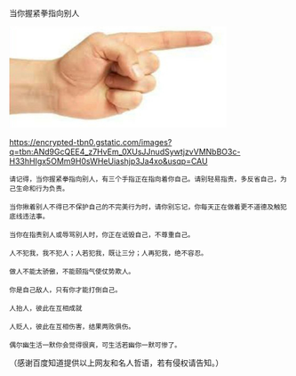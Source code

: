 当你握紧拳指向别人


![当你握紧拳指向别人](https://github.com/ywangnccu/ywang/blob/main/images/Criticizing.jpg)

https://encrypted-tbn0.gstatic.com/images?q=tbn:ANd9GcQEE4_z7HvEm_0XUsJJnudSywtjzvVMNbBO3c-H33hHIgx5OMm9H0sWHeUiashjp3Ja4xo&usqp=CAU

    请记得，当你握紧拳指向别人，有三个手指正在指向着你自己。请别轻易指责，多反省自己，为己生命和行为负责。

    当你揪着别人不得已不保护自己的不完美行为时，请你别忘记，你每天正在做着更不道德及触犯底线违法事。

    当你在指责别人或辱骂别人时，你正在诋毁自己，不尊重自己。

    人不犯我，我不犯人；人若犯我，既让三分；人再犯我，绝不容忍。

    做人不能太骄傲，不能颐指气使仗势欺人。

    你是自己敌人，只有你才能打倒自己。

    人抬人，彼此在互相成就

    人贬人，彼此在互相伤害，结果两败俱伤。

    偶尔幽生活一默你会觉得很爽，可生活若幽你一默可惨了。

（感谢百度知道提供以上网友和名人哲语，若有侵权请告知。）
